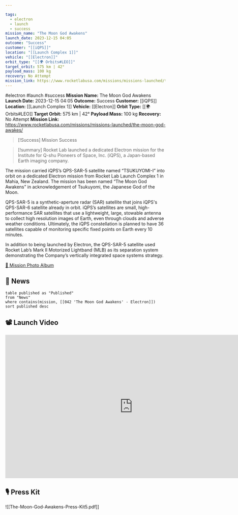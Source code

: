 ```yaml
---

tags:
  - electron
  - launch
  - success
mission_name: "The Moon God Awakens"
launch_date: 2023-12-15 04:05
outcome: "Success"
customer: "[[iQPS]]"
location: "[[Launch Complex 1]]"
vehicle: "[[Electron]]"
orbit_type: "[[🌍 Orbits#LEO]]"
target_orbit: 575 km | 42°
payload_mass: 100 kg
recovery: No Attempt
mission_link: https://www.rocketlabusa.com/missions/missions-launched/the-moon-god-awakes/
---
```


#electron #launch #success
**Mission Name:** The Moon God Awakens
**Launch Date:** 2023-12-15 04:05
**Outcome:** Success
**Customer:** [[iQPS]]
**Location:** [[Launch Complex 1]]
**Vehicle:** [[Electron]]
**Orbit Type:** [[🌍 Orbits#LEO]]
**Target Orbit:** 575 km | 42°
**Payload Mass:** 100 kg
**Recovery:** No Attempt
**Mission Link:** https://www.rocketlabusa.com/missions/missions-launched/the-moon-god-awakes/

>[!Success] Mission Success

>[!summary]
Rocket Lab launched a dedicated Electron mission for the Institute for Q-shu Pioneers of Space, Inc. (iQPS), a Japan-based Earth imaging company. 
>
The mission carried iQPS’s QPS-SAR-5 satellite named “TSUKUYOMI-I” into orbit on a dedicated Electron mission from Rocket Lab Launch Complex 1 in Mahia, New Zealand. The mission has been named “The Moon God Awakens” in acknowledgement of Tsukuyomi, the Japanese God of the Moon.
>
QPS-SAR-5 is a synthetic-aperture radar (SAR) satellite that joins iQPS's QPS-SAR-6 satellite already in orbit. iQPS’s satellites are small, high-performance SAR satellites that use a lightweight, large, stowable antenna to collect high resolution images of Earth, even through clouds and adverse weather conditions. Ultimately, the iQPS constellation is planned to have 36 satellites capable of monitoring specific fixed points on Earth every 10 minutes.
>
In addition to being launched by Electron, the QPS-SAR-5 satellite used Rocket Lab’s Mark II Motorized Lightband (MLB) as its separation system demonstrating the Company’s vertically integrated space systems strategy.
>
[📸 Mission Photo Album](https://www.flickr.com/photos/rocketlab/albums/72177720311276533/)

## 📰 News
```dataview
table published as "Published"
from "News"
where contains(mission, [[042 'The Moon God Awakens' - Electron]])
sort published desc
```

## 📽️ Launch Video

<iframe width="800" height="450" src="https://www.youtube.com/embed/iLwTLqaCnQ8" title="Rocket Lab&#39;s Electron - The Moon God Awakens Mission" frameborder="0" allow="accelerometer; autoplay; clipboard-write; encrypted-media; gyroscope; picture-in-picture; web-share" referrerpolicy="strict-origin-when-cross-origin" allowfullscreen></iframe>     

## 🎙️ Press Kit

![[The-Moon-God-Awakens-Press-Kit5.pdf]]